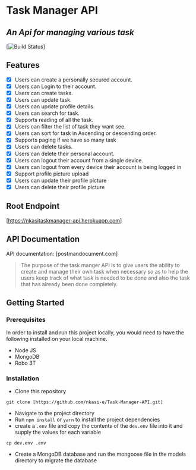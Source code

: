 # Task Manager API

## _An Api for managing various task_

[![Build Status](https://circleci.com/gh/nkasi-e/task-manager-app/tree/.png?circle-token=:circle-token)]

## Features

- [x] Users can create a personally secured account.
- [x] Users can Login to their account.
- [x] Users can create tasks.
- [x] Users can update task.
- [x] Users can update profile details.
- [x] Users can search for task.
- [x] Supports reading of all the task.
- [x] Users can filter the list of task they want see.
- [x] Users can sort for task in Ascending or descending order.
- [x] Supports paging if we have so many task
- [x] Users can delete tasks.
- [x] Users can delete their personal account.
- [x] Users can logout their account from a single device.
- [x] Users can logout from every device their account is being logged in
- [x] Support profile picture upload
- [x] Users can update their profile picture
- [x] Users can delete their profile picture

## Root Endpoint

[https://nkasitaskmanager-api.herokuapp.com]

## API Documentation

API documentation:
[postmandocument.com]

> The purpose of the task manger API is to give users the ability to create and manage their own task when necessary so as to help the users keep track of what task is needed to be done and also the task that has already been done completely.

## Getting Started

### Prerequisites

In order to install and run this project locally, you would need to have the following installed on your local machine.

- Node JS
- MongoDB
- Robo 3T

### Installation

- Clone this repository

```
git clone [https://github.com/nkasi-e/Task-Manager-API.git]
```

- Navigate to the project directory
- Run `npm install` or `yarn` to install the project dependencies
- create a `.env` file and copy the contents of the `dev.env` file into it and supply the values for each variable

```
cp dev.env .env
```

- Create a MongoDB database and run the mongoose file in the models directory to migrate the database
